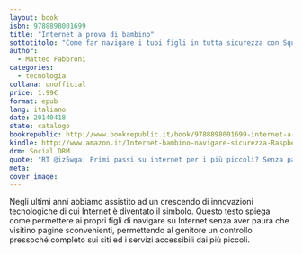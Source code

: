 ```yaml
---
layout: book
isbn: 9788898001699
title: "Internet a prova di bambino"
sottotitolo: "Come far navigare i tuoi figli in tutta sicurezza con Squid e Raspberry"
author:
  - Matteo Fabbroni
categories:
  - tecnologia
collana: unofficial
price: 1.99€
format: epub
lang: italiano
date: 20140418 
state: catalogo
bookrepublic: http://www.bookrepublic.it/book/9788898001699-internet-a-prova-di-bambino-come-far-navigare-i-tuoi-figli-in-tutta-sicurezza-con-squid-e-raspberry/
kindle: http://www.amazon.it/Internet-bambino-navigare-sicurezza-Raspberry-ebook/dp/B00JLLIZJ2/
drm: Social DRM
quote: "RT @iz5wga: Primi passi su internet per i più piccoli? Senza paura con la navigazione sicura"
meta:
cover_image:
---
```

Negli ultimi anni abbiamo assistito ad un crescendo di innovazioni tecnologiche di cui Internet è diventato il simbolo. Questo testo spiega come permettere ai propri figli di navigare su Internet senza aver paura che visitino pagine sconvenienti, permettendo al genitore un controllo pressoché completo sui siti ed i servizi accessibili dai più piccoli.


